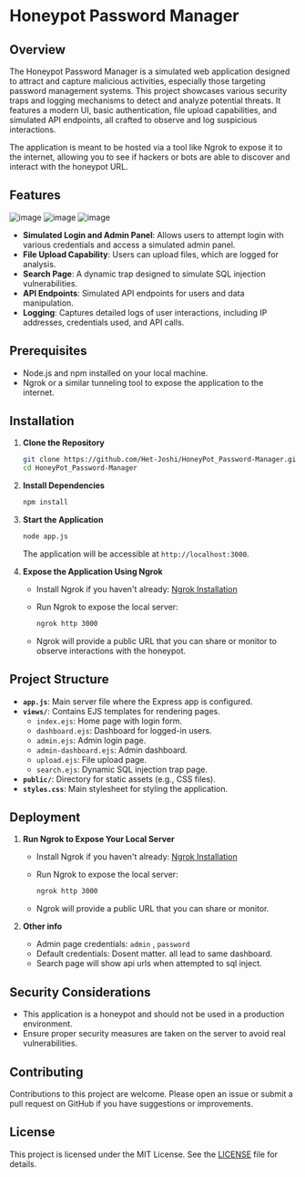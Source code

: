 # Honeypot Password Manager

## Overview

The Honeypot Password Manager is a simulated web application designed to attract and capture malicious activities, especially those targeting password management systems. This project showcases various security traps and logging mechanisms to detect and analyze potential threats. It features a modern UI, basic authentication, file upload capabilities, and simulated API endpoints, all crafted to observe and log suspicious interactions.

The application is meant to be hosted via a tool like Ngrok to expose it to the internet, allowing you to see if hackers or bots are able to discover and interact with the honeypot URL.

## Features

![image](https://github.com/user-attachments/assets/ff84e104-3b52-4642-9e78-60b97bc5f5d5)
![image](https://github.com/user-attachments/assets/e0475d54-107f-41ec-ac66-048d73ed2238)
![image](https://github.com/user-attachments/assets/84451528-ea6e-4559-8cd8-14f3476efe32)



- **Simulated Login and Admin Panel**: Allows users to attempt login with various credentials and access a simulated admin panel.
- **File Upload Capability**: Users can upload files, which are logged for analysis.
- **Search Page**: A dynamic trap designed to simulate SQL injection vulnerabilities.
- **API Endpoints**: Simulated API endpoints for users and data manipulation.
- **Logging**: Captures detailed logs of user interactions, including IP addresses, credentials used, and API calls.

## Prerequisites

- Node.js and npm installed on your local machine.
- Ngrok or a similar tunneling tool to expose the application to the internet.

## Installation

1. **Clone the Repository**

   ```bash
   git clone https://github.com/Het-Joshi/HoneyPot_Password-Manager.git
   cd HoneyPot_Password-Manager
   ```

2. **Install Dependencies**

   ```bash
   npm install
   ```

3. **Start the Application**

   ```bash
   node app.js
   ```

   The application will be accessible at `http://localhost:3000`.

4. **Expose the Application Using Ngrok**

   - Install Ngrok if you haven't already: [Ngrok Installation](https://ngrok.com/download)
   - Run Ngrok to expose the local server:

     ```bash
     ngrok http 3000
     ```

   - Ngrok will provide a public URL that you can share or monitor to observe interactions with the honeypot.

## Project Structure

- **`app.js`**: Main server file where the Express app is configured.
- **`views/`**: Contains EJS templates for rendering pages.
  - `index.ejs`: Home page with login form.
  - `dashboard.ejs`: Dashboard for logged-in users.
  - `admin.ejs`: Admin login page.
  - `admin-dashboard.ejs`: Admin dashboard.
  - `upload.ejs`: File upload page.
  - `search.ejs`: Dynamic SQL injection trap page.
- **`public/`**: Directory for static assets (e.g., CSS files).
- **`styles.css`**: Main stylesheet for styling the application.

## Deployment

1. **Run Ngrok to Expose Your Local Server**

   - Install Ngrok if you haven't already: [Ngrok Installation](https://ngrok.com/download)
   - Run Ngrok to expose the local server:

     ```bash
     ngrok http 3000
     ```

   - Ngrok will provide a public URL that you can share or monitor.

2. **Other info**
   - Admin page credentials: `admin` , `password`
   - Default credentials: Dosent matter. all lead to same dashboard.
   - Search page will show api urls when attempted to sql inject.

## Security Considerations

- This application is a honeypot and should not be used in a production environment.
- Ensure proper security measures are taken on the server to avoid real vulnerabilities.

## Contributing

Contributions to this project are welcome. Please open an issue or submit a pull request on GitHub if you have suggestions or improvements.

## License

This project is licensed under the MIT License. See the [LICENSE](LICENSE) file for details.
